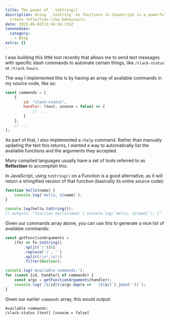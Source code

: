```yaml
---
title: The power of `.toString()`
description: Using `.toString` on functions in JavaScript is a powerful way to
  create reflection-like behaviours.
date: 2023-06-02T13:44:24.131Z
taxonomies:
  category:
    - Blog
extra: {}
---
```

I was building this little tool recently that allows me to send text messages with specific slash commands to automate certain things, like `/slack-status` or `/track-hours`.

The way I implemented this is by having an array of available commands in my source code, like so:

```js
const commands = [
	{
		id: "slack-status",
		handler: (text, snooze = false) => {
			// ...
		}
	},
	// ...
];
```

As part of that, I also implemented a `/help` command. Rather than manually updating the text this returns, I wanted a way to automatically list the available functions and the arguments they accepted.

Many compiled languages usually have a set of tools referred to as **Reflection** to accomplish this.

In JavaScript, using `toString()` on a Function is a good alternative, as it will return a stringified version of that function (basically its entire source code):

```js
function hello(name) {
	console.log(`Hello, ${name}`);
}

console.log(hello.toString()); 
// outputs: "function hello(name) { console.log(`Hello, ${name}`); }"
```

Given our commands array above, you can use this to generate a nice list of available commands:

```js
const getFunctionArguments = 
    (fn) => fn.toString()
        .split(')')[0]
        .replace('(', '')
        .split(/\s*,\s*/)
        .filter(Boolean);

console.log('Available commands:');
for (const {id, handler} of commands) {
	const args = getFunctionArguments(handler);
	console.log(`/${id}${args.map(a => ` [${a}]`).join('')}`);
}
```

Given our earlier `commands` array, this would output:

```
Available commands:
/slack-status [text] [snooze = false]
```
